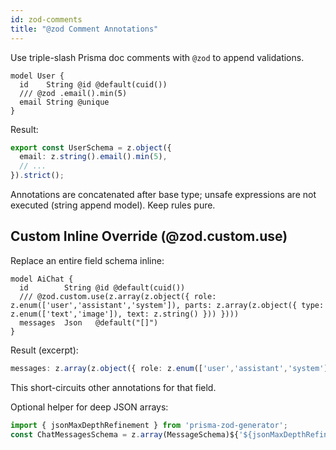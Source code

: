 ```yaml
---
id: zod-comments
title: "@zod Comment Annotations"
---
```


Use triple-slash Prisma doc comments with `@zod` to append validations.

```prisma
model User {
  id    String @id @default(cuid())
  /// @zod .email().min(5)
  email String @unique
}
```

Result:
```ts
export const UserSchema = z.object({
  email: z.string().email().min(5),
  // ...
}).strict();
```

Annotations are concatenated after base type; unsafe expressions are not executed (string append model). Keep rules pure.

## Custom Inline Override (@zod.custom.use)

Replace an entire field schema inline:

```prisma
model AiChat {
  id        String @id @default(cuid())
  /// @zod.custom.use(z.array(z.object({ role: z.enum(['user','assistant','system']), parts: z.array(z.object({ type: z.enum(['text','image']), text: z.string() })) })))
  messages  Json   @default("[]")
}
```

Result (excerpt):
```ts
messages: z.array(z.object({ role: z.enum(['user','assistant','system']), parts: z.array(z.object({ type: z.enum(['text','image']), text: z.string() })) })).default("[]")
```

This short-circuits other annotations for that field.

Optional helper for deep JSON arrays:
```ts
import { jsonMaxDepthRefinement } from 'prisma-zod-generator';
const ChatMessagesSchema = z.array(MessageSchema)${'${jsonMaxDepthRefinement(10)}'};
```
